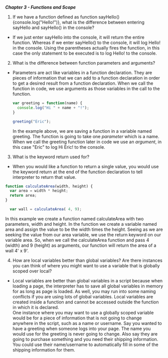 ***Chapter 3 - Functions and Scope***

1. If we have a function defined as function sayHello(){console.log("Hello!")}, what is the difference between entering sayHello and sayHello() in the console?

  - If we just enter sayHello into the console, it will return the entire function.  Whereas if we enter sayHello() to the console, it will log Hello! in the console.  Using the parentheses actually fires the function, in this case the only statement to be executed is to log Hello! to the console.  


2. What is the difference between function parameters and arguments?

  - Parameters are act like variables in a function declaration.  They are pieces of information that we can add to a function declaration in order to get a desired result from a function declaration.  When we call the function in code, we use arguments as those variables in the call to the function.  
    ```javascript
    var greeting = function(name) {
      console.log("Hi " + name + "!");
    }

    greeting("Eric");
    ```
    In the example above, we are saving a function in a variable named greeting.  The function is going to take one *parameter* which is a name.  When we call the greeting function later in code we use an *argument*, in this case "Eric" to log Hi Eric! to the console.


3. What is the keyword return used for?

  - When you would like a function to return a single value, you would use the keyword return at the end of the function declaration to tell interpreter to return that value.  
  ```javascript
  function calculateArea(width, height) {
    var area = width * height;
    return area;
  }

    var wall = calculateArea( 4, 9);
  ```

  In this example we create a function named calculateArea with two parameters, width and height.  In the function we create a variable named area and assign the value to be the width times the height.  Seeing as we are seeking the value from our area variable, we use the return keyword on our variable area.  So, when we call the calculateArea function and pass 4 (width) and 9 (height) as arguments, our function will return the area of a wall 4' x 9'.

4. How are local variables better than global variables? Are there instances you can think of where you might want to use a variable that is globally scoped over local?

  - Local variables are better than global variables in a script because when loading a page, the interpreter has to save all global variables in memory for as long as page is loaded.  As well, you may run into some naming conflicts if you are using lots of global variables.  Local variables are created inside a function and cannot be accessed outside the function in which it is declared.  
    One instance where you may want to use a globally scoped variable would be for a piece of information that is not going to change anywhere in the script, such as a name or username.  Say you wanted to have a greeting when someone logs into your page.  The name you would use for the greeting is never going to change.  Also say they are going to purchase something and you need their shipping information.  You could use their name/username to automatically fill in some of the shipping information for them.  
